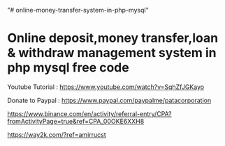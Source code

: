 "# online-money-transfer-system-in-php-mysql" 

Online deposit,money transfer,loan & withdraw management system in php mysql free code
=======================================================================================

Youtube Tutorial : https://www.youtube.com/watch?v=SqhZfJGKayo


Donate to Paypal : https://www.paypal.com/paypalme/patacorporation



https://www.binance.com/en/activity/referral-entry/CPA?fromActivityPage=true&ref=CPA_00OKE6XXH8


https://way2k.com/?ref=amirrucst
